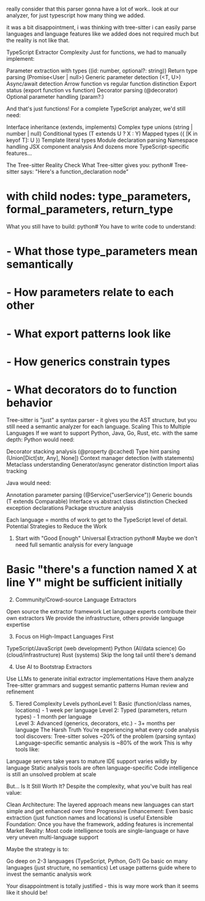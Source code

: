 really consider that this parser gonna have a lot of work.. 
look at our analyzer, for just typescript how many thing we added.

it was a bit disappointment, i was thinking with tree-sitter i can easily parse languages and language features like we added does not required much but the reality is not like that.


TypeScript Extractor Complexity
Just for functions, we had to manually implement:

Parameter extraction with types ((id: number, optional?: string))
Return type parsing (Promise<User | null>)
Generic parameter detection (<T, U>)
Async/await detection
Arrow function vs regular function distinction
Export status (export function vs function)
Decorator parsing (@decorator)
Optional parameter handling (param?:)

And that's just functions! For a complete TypeScript analyzer, we'd still need:

Interface inheritance (extends, implements)
Complex type unions (string | number | null)
Conditional types (T extends U ? X : Y)
Mapped types ({ [K in keyof T]: U })
Template literal types
Module declaration parsing
Namespace handling
JSX component analysis
And dozens more TypeScript-specific features...

The Tree-sitter Reality Check
What Tree-sitter gives you:
python# Tree-sitter says: "Here's a function_declaration node"
# with child nodes: type_parameters, formal_parameters, return_type
What you still have to build:
python# You have to write code to understand:
# - What those type_parameters mean semantically
# - How parameters relate to each other
# - What export patterns look like
# - How generics constrain types
# - What decorators do to function behavior
Tree-sitter is "just" a syntax parser - it gives you the AST structure, but you still need a semantic analyzer for each language.
Scaling This to Multiple Languages
If we want to support Python, Java, Go, Rust, etc. with the same depth:
Python would need:

Decorator stacking analysis (@property @cached)
Type hint parsing (Union[Dict[str, Any], None])
Context manager detection (with statements)
Metaclass understanding
Generator/async generator distinction
Import alias tracking

Java would need:

Annotation parameter parsing (@Service("userService"))
Generic bounds (T extends Comparable<T>)
Interface vs abstract class distinction
Checked exception declarations
Package structure analysis

Each language = months of work to get to the TypeScript level of detail.
Potential Strategies to Reduce the Work
1. Start with "Good Enough" Universal Extraction
python# Maybe we don't need full semantic analysis for every language
# Basic "there's a function named X at line Y" might be sufficient initially
2. Community/Crowd-source Language Extractors

Open source the extractor framework
Let language experts contribute their own extractors
We provide the infrastructure, others provide language expertise

3. Focus on High-Impact Languages First

TypeScript/JavaScript (web development)
Python (AI/data science)
Go (cloud/infrastructure)
Rust (systems)
Skip the long tail until there's demand

4. Use AI to Bootstrap Extractors

Use LLMs to generate initial extractor implementations
Have them analyze Tree-sitter grammars and suggest semantic patterns
Human review and refinement

5. Tiered Complexity Levels
pythonLevel 1: Basic (function/class names, locations) - 1 week per language
Level 2: Typed (parameters, return types) - 1 month per language  
Level 3: Advanced (generics, decorators, etc.) - 3+ months per language
The Harsh Truth
You're experiencing what every code analysis tool discovers:
Tree-sitter solves ~20% of the problem (parsing syntax)
Language-specific semantic analysis is ~80% of the work
This is why tools like:

Language servers take years to mature
IDE support varies wildly by language
Static analysis tools are often language-specific
Code intelligence is still an unsolved problem at scale

But... Is It Still Worth It?
Despite the complexity, what you've built has real value:

Clean Architecture: The layered approach means new languages can start simple and get enhanced over time
Progressive Enhancement: Even basic extraction (just function names and locations) is useful
Extensible Foundation: Once you have the framework, adding features is incremental
Market Reality: Most code intelligence tools are single-language or have very uneven multi-language support

Maybe the strategy is to:

Go deep on 2-3 languages (TypeScript, Python, Go?)
Go basic on many languages (just structure, no semantics)
Let usage patterns guide where to invest the semantic analysis work

Your disappointment is totally justified - this is way more work than it seems like it should be!